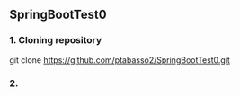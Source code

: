 ## SpringBootTest0

### 1. Cloning repository
git clone https://github.com/ptabasso2/SpringBootTest0.git
### 2. 
